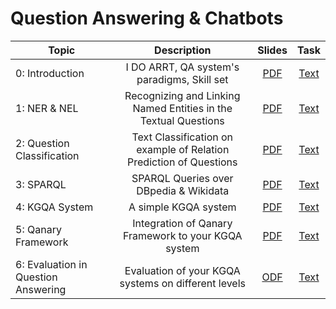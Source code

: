 # Question Answering & Chatbots

| Topic           |                           Description                           | Slides | Task |
|-----------------|:---------------------------------------------------------------:|:------:|:----:|
| 0: Introduction |           I DO ARRT, QA system's paradigms, Skill set           |    [PDF](https://github.com/Perevalov/qa_chatbots_exercises/blob/e09036c6013eeeb76e3addf4774946b11e793f4f/exercise_0/0th_Practical_Exercise____Intro.pdf)   |   [Text](https://github.com/Perevalov/qa_chatbots_exercises/blob/main/exercise_0/README.md)  |
| 1: NER & NEL    | Recognizing and Linking Named Entities in the Textual Questions |    [PDF](https://github.com/Perevalov/qa_chatbots_exercises/blob/648745974705883b3fb25317107decbca361206b/exercise_1/1st_Practical_Exercise____NER___NEL.pdf) |   [Text](https://github.com/Perevalov/qa_chatbots_exercises/blob/e0471d5e499fe95d18685890522c1cda40364337/exercise_1/README.md) |
| 2: Question Classification | Text Classification on example of Relation Prediction of Questions | [PDF](https://github.com/Perevalov/qa_chatbots_exercises/blob/1b2a23f13969e76cc0514700e67e18b63a25920b/exercise_2/2nd_Practical_Exercise____Question_Classification.pdf) |   [Text](https://github.com/Perevalov/qa_chatbots_exercises/blob/38e16628ff6d3742b55317187fecd6c3b7c0965d/exercise_2/README.md) |
| 3: SPARQL | SPARQL Queries over DBpedia & Wikidata | [PDF](https://github.com/Perevalov/qa_chatbots_exercises/blob/4e8b237354cce64d8c3b9d4ba58dc0902b8a046f/exercise_3/3rd_Practical_Exercise____SPARQL.pdf) |   [Text](https://github.com/Perevalov/qa_chatbots_exercises/blob/dfe1c60f13c452e70341916a53b2c2b6abe55a2b/exercise_3/README.md) |
| 4: KGQA System | A simple KGQA system | [PDF](https://github.com/Perevalov/qa_chatbots_exercises/blob/2757358b585549473253066c332bb59958cd7ce4/exercise_4/4th_Practical_Exercise____a_simple_KGQA_system.pdf) |   [Text](https://github.com/Perevalov/qa_chatbots_exercises/blob/2757358b585549473253066c332bb59958cd7ce4/exercise_4/README.md) |
| 5: Qanary Framework | Integration of Qanary Framework to your KGQA system | [PDF](https://github.com/Perevalov/qa_chatbots_exercises/blob/main/exercise_5/5th_Practical_Exercise____Qanary_Framework.pdf) | [Text](https://github.com/Perevalov/qa_chatbots_exercises/blob/a07d8ca9f1ec4d671ff69ca060deaeba82f2db1b/exercise_5/README.md) |
| 6: Evaluation in Question Answering | Evaluation of your KGQA systems on different levels | [ODF](https://github.com/Perevalov/qa_chatbots_exercises/blob/98561091132e51ea86585a25222d6babfd03bdf4/exercise_6/6th_Practical_Exercise____Evaluation_in_Question_Answering.pdf) | [Text](https://github.com/Perevalov/qa_chatbots_exercises/blob/a07d8ca9f1ec4d671ff69ca060deaeba82f2db1b/exercise_6/README.md) |
